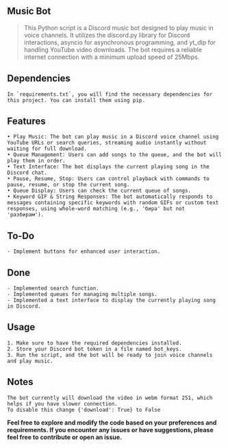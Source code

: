 ## Music Bot

> This Python script is a Discord music bot designed to play music in voice channels.
> It utilizes the discord.py library for Discord interactions, asyncio for asynchronous programming, and yt_dlp for handling YouTube video downloads.
> The bot requires a reliable internet connection with a minimum upload speed of 25Mbps.

## Dependencies

    In `requirements.txt`, you will find the necessary dependencies for this project. You can install them using pip.

## Features

    • Play Music: The bot can play music in a Discord voice channel using YouTube URLs or search queries, streaming audio instantly without waiting for full download.
    • Queue Management: Users can add songs to the queue, and the bot will play them in order.
    • Text Interface: The bot displays the current playing song in the Discord chat.
    • Pause, Resume, Stop: Users can control playback with commands to pause, resume, or stop the current song.
    • Queue Display: Users can check the current queue of songs.
    • Keyword GIF & String Responses: The bot automatically responds to messages containing specific keywords with random GIFs or custom text responses, using whole-word matching (e.g., 'бира' but not 'разбирам').

## To-Do

    - Implement buttons for enhanced user interaction.

## Done

    - Implemented search function.
    - Implemented queues for managing multiple songs.
    - Implemented a text interface to display the currently playing song in Discord.

## Usage

    1. Make sure to have the required dependencies installed.
    2. Store your Discord bot token in a file named bot_keys.
    3. Run the script, and the bot will be ready to join voice channels and play music.

## Notes
    The bot currently will download the video in webm format 251, which helps if you have slower connection.
    To disable this change {'download': True} to False

**Feel free to explore and modify the code based on your preferences and requirements. If you encounter any issues or have suggestions, please feel free to contribute or open an issue.**

